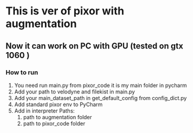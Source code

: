 # This is ver of pixor with augmentation
## Now it can work on PC with GPU (tested on gtx 1060 ) 

### How to run
1) You need run main.py from pixor_code it is my main folder in pycharm
2) Add your path to velodyne and filekist in main.py
3) Add your main_dataset_path in get_default_config from config_dict.py
4) Add standard pixor env to PyCharm
5) Add in interpreter Paths:
   1. path to augmentation folder
   2. path to pixor_code folder
